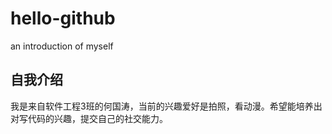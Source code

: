 # hello-github
an introduction of myself
<h2 id="自我介绍">自我介绍</h2>
<p>我是来自软件工程3班的何国涛，当前的兴趣爱好是拍照，看动漫。希望能培养出对写代码的兴趣，提交自己的社交能力。</p>
